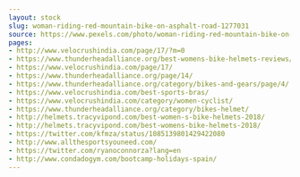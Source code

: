 ```yaml
---
layout: stock
slug: woman-riding-red-mountain-bike-on-asphalt-road-1277031
source: https://www.pexels.com/photo/woman-riding-red-mountain-bike-on-asphalt-road-1277031/
pages:
- http://www.velocrushindia.com/page/17/?m=0
- https://www.thunderheadalliance.org/best-womens-bike-helmets-reviews/
- https://www.velocrushindia.com/page/17/
- https://www.thunderheadalliance.org/page/14/
- https://www.thunderheadalliance.org/category/bikes-and-gears/page/4/
- https://www.velocrushindia.com/best-sports-bras/
- https://www.velocrushindia.com/category/women-cyclist/
- https://www.thunderheadalliance.org/category/bikes-helmet/
- http://helmets.tracyvipond.com/best-women-s-bike-helmets-2018/
- http://helmets.tracyvipond.com/best-womens-bike-helmets-2018/
- https://twitter.com/kfmza/status/1085139801429422080
- http://www.allthesportsyouneed.com/
- https://twitter.com/ryanoconnorza?lang=en
- http://www.condadogym.com/bootcamp-holidays-spain/
---
```

